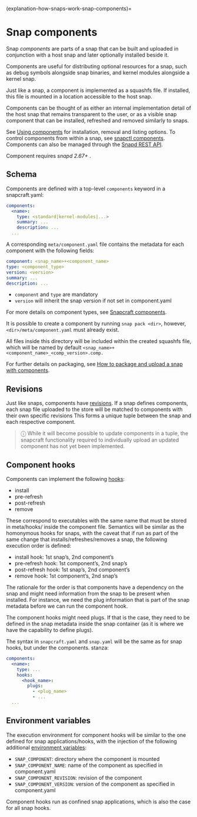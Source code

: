 (explanation-how-snaps-work-snap-components)=
# Snap components

Snap _components_ are parts of a snap that can be built and uploaded in conjunction with a host snap and later optionally installed beside it.

Components are useful for distributing optional resources for a snap, such as debug symbols alongside snap binaries, and kernel modules alongside a kernel snap.

Just like a snap, a component is implemented as a squashfs file. If installed, this file is mounted in a location accessible to the host snap.

Components can be thought of as either an internal implementation detail of the host snap that remains transparent to the user, or as a visible snap component that can be installed, refreshed and removed similarly to snaps.

See [Using components](/how-to-guides/manage-snaps/using-components) for installation, removal and listing options. To control components from within a snap, see [snapctl components](/t/15002#heading--components). Components can also be managed through the [Snapd REST API](/reference/development/rest-api/snapd-rest-api).

Component requires *snapd 2.67+* .

## Schema

Components are defined with a top-level `components` keyword in a snapcraft.yaml:

```yaml
components:
  <name>:
    type: <standard|kernel-modules|...>
    summary: ...
    description: ...
  ...
```

A corresponding `meta/component.yaml` file contains the metadata for each component with the following fields:

```yaml
component: <snap_name>+<component_name>
type: <component_type>
version: <version>
summary: ...
description: ...
```

- `component` and `type` are mandatory
- `version` will inherit the snap version if not set in component.yaml

For more details on component types, see [Snapcraft components](https://canonical-snapcraft.readthedocs-hosted.com/en/latest/reference/components/). 

It is possible to create a component by running `snap pack <dir>`, however, `<dir>/meta/component.yaml` must already exist.

All files inside this directory will be included within the created squashfs file, which will be named by default `<snap_name>+<component_name>_<comp_version>.comp.`

For further details on packaging, see [How to package and upload a snap with components](https://canonical-snapcraft.readthedocs-hosted.com/en/latest/howto/components.html). 

## Revisions

Just like snaps, components have [revisions](/explanation/how-snaps-work/revisions). If a snap defines components, each snap file uploaded to the store will be matched to components with their own specific revisions 
This forms a unique tuple between the snap and each respective component. 

> ⓘ  While it will become possible to update components in a tuple, the snapcraft functionality required to individually upload an updated component has not yet been implemented.

## Component hooks

Components can implement the following  [hooks](/reference/development/supported-snap-hooks):

* install
* pre-refresh
* post-refresh
* remove

These correspond to executables with the same name that must be stored in meta/hooks/ inside the component file. Semantics will be similar as the homonymous hooks for snaps, with the caveat that if run as part of the same change that installs/refreshes/removes a snap, the following execution order is defined:

* install hook: 1st snap’s, 2nd component’s
* pre-refresh hook: 1st component’s, 2nd snap’s
* post-refresh hook: 1st snap’s, 2nd component’s
* remove hook: 1st component’s, 2nd snap’s

The rationale for the order is that components have a dependency on the snap and might need information from the snap to be present when installed. For instance, we need the plug information that is part of the snap metadata before we can run the component hook.

The component hooks might need plugs. If that is the case, they need to be defined in the snap metadata inside the snap container (as it is where we have the capability to define plugs).

The syntax in `snapcraft.yaml` and `snap.yaml` will be the same as for snap hooks, but under the components.<name> stanza:

```yaml
components:
  <name>:
    type: ...
    hooks:
      <hook_name>:
        plugs:
          - <plug_name>
          - ...
  ...
```

## Environment variables

The execution environment for component hooks will be similar to the one defined for snap applications/hooks, with the injection of the following additional [environment variables](/reference/development/environment-variables):

- `SNAP_COMPONENT`: directory where the component is mounted
- `SNAP_COMPONENT_NAME`: name of the component as specified in component.yaml
- `SNAP_COMPONENT_REVISION`: revision of the component
- `SNAP_COMPONENT_VERSION`: version of the component as specified in component.yaml

Component hooks run as confined snap applications, which is also the case for all snap hooks.

